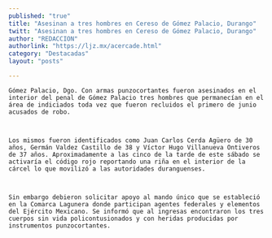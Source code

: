 ```yaml
---
published: "true"
title: "Asesinan a tres hombres en Cereso de Gómez Palacio, Durango"
twitt: "Asesinan a tres hombres en Cereso de Gómez Palacio, Durango"
author: "REDACCION"
authorlink: "https://ljz.mx/acercade.html"
category: "Destacadas"
layout: "posts"

---
```



  
    Gómez Palacio, Dgo. Con armas punzocortantes fueron asesinados en el interior del penal de Gómez Palacio tres hombres que permanecían en el área de indiciados toda vez que fueron recluidos el primero de junio acusados de robo.
  
  
  
    Los mismos fueron identificados como Juan Carlos Cerda Agüero de 30 años, Germán Valdez Castillo de 38 y Víctor Hugo Villanueva Ontiveros de 37 años. Aproximadamente a las cinco de la tarde de este sábado se activaría el código rojo reportando una riña en el interior de la cárcel lo que movilizó a las autoridades duranguenses.
  
  
  
    Sin embargo debieron solicitar apoyo al mando único que se estableció en la Comarca Lagunera donde participan agentes federales y elementos del Ejército Mexicano. Se informó que al ingresas encontraron los tres cuerpos sin vida policontusionados y con heridas producidas por instrumentos punzocortantes.
  

